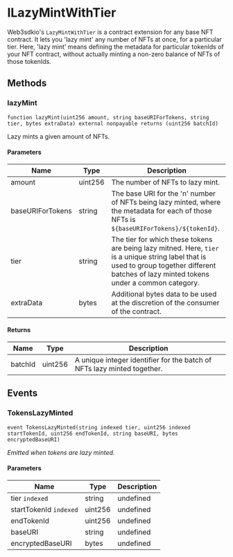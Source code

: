 # ILazyMintWithTier





Web3sdkio&#39;s `LazyMintWithTier` is a contract extension for any base NFT contract. It lets you &#39;lazy mint&#39; any number of NFTs  at once, for a particular tier. Here, &#39;lazy mint&#39; means defining the metadata for particular tokenIds of your NFT contract,  without actually minting a non-zero balance of NFTs of those tokenIds.



## Methods

### lazyMint

```solidity
function lazyMint(uint256 amount, string baseURIForTokens, string tier, bytes extraData) external nonpayable returns (uint256 batchId)
```

Lazy mints a given amount of NFTs.



#### Parameters

| Name | Type | Description |
|---|---|---|
| amount | uint256 | The number of NFTs to lazy mint. |
| baseURIForTokens | string | The base URI for the &#39;n&#39; number of NFTs being lazy minted, where the metadata for each                          of those NFTs is `${baseURIForTokens}/${tokenId}`. |
| tier | string | The tier for which these tokens are being lazy mitned. Here, `tier` is a unique string label                          that is used to group together different batches of lazy minted tokens under a common category. |
| extraData | bytes | Additional bytes data to be used at the discretion of the consumer of the contract. |

#### Returns

| Name | Type | Description |
|---|---|---|
| batchId | uint256 |         A unique integer identifier for the batch of NFTs lazy minted together. |



## Events

### TokensLazyMinted

```solidity
event TokensLazyMinted(string indexed tier, uint256 indexed startTokenId, uint256 endTokenId, string baseURI, bytes encryptedBaseURI)
```



*Emitted when tokens are lazy minted.*

#### Parameters

| Name | Type | Description |
|---|---|---|
| tier `indexed` | string | undefined |
| startTokenId `indexed` | uint256 | undefined |
| endTokenId  | uint256 | undefined |
| baseURI  | string | undefined |
| encryptedBaseURI  | bytes | undefined |



